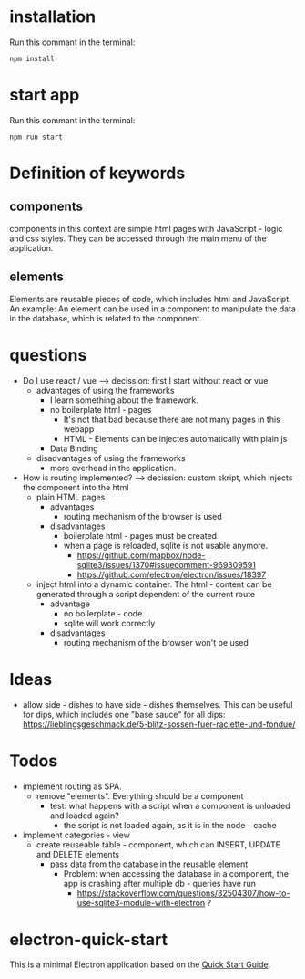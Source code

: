 # installation
Run this commant in the terminal:

    npm install

# start app
Run this commant in the terminal:

    npm run start

# Definition of keywords
## components
components in this context are simple html pages with JavaScript - logic and css styles. They can be accessed through the main menu of the application.

## elements
Elements are reusable pieces of code, which includes html and JavaScript. 
An example: An element can be used in a component to manipulate the data in the database, which is related to the component.

# questions
- Do I use react / vue --> decission: first I start without react or vue.
    - advantages of using the frameworks
        - I learn something about the framework.
        - no boilerplate html - pages
            - It's not that bad because there are not many pages in this webapp
            - HTML - Elements can be injectes automatically with plain js
        - Data Binding
    - disadvantages of using the frameworks
        - more overhead in the application.
- How is routing implemented? --> decission: custom skript, which injects the component into the html
    - plain HTML pages
        - advantages
            - routing mechanism of the browser is used
        - disadvantages
            - boilerplate html - pages must be created
            - when a page is reloaded, sqlite is not usable anymore.
                - https://github.com/mapbox/node-sqlite3/issues/1370#issuecomment-969309591
                - https://github.com/electron/electron/issues/18397
    - inject html into a dynamic container. The html - content can be generated through a script dependent of the current route
        - advantage
            - no boilerplate - code
            - sqlite will work correctly
        - disadvantages
            - routing mechanism of the browser won't be used
        
# Ideas
- allow side - dishes to have side - dishes themselves. This can be useful for dips, which includes one "base sauce" for all dips: https://lieblingsgeschmack.de/5-blitz-sossen-fuer-raclette-und-fondue/

# Todos
- implement routing as SPA.
    - remove "elements". Everything should be a component
        - test: what happens with a script when a component is unloaded and loaded again?
            - the script is not loaded again, as it is in the node - cache
- implement categories - view
    - create reuseable table - component, which can INSERT, UPDATE and DELETE elements
        - pass data from the database in the reusable element
            - Problem: when accessing the database in a component, the app is crashing after multiple db - queries have run 
                - https://stackoverflow.com/questions/32504307/how-to-use-sqlite3-module-with-electron ?
                


# electron-quick-start

This is a minimal Electron application based on the [Quick Start Guide](https://electronjs.org/docs/latest/tutorial/quick-start).